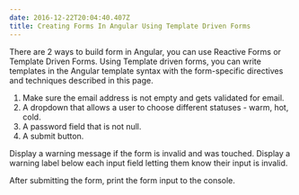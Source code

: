 ```yaml
---
date: 2016-12-22T20:04:40.407Z
title: Creating Forms In Angular Using Template Driven Forms
---
```

There are 2 ways to build form in Angular, you can use Reactive Forms or Template Driven Forms.  Using Template driven forms, you can write templates in the Angular template syntax with the form-specific directives and techniques described in this page.

1.  Make sure the email address is not empty and gets validated for email.
2.  A dropdown that allows a user to choose different statuses - warm, hot, cold.
3.  A password field that is not null.
4.  A submit button.

Display a warning message if the form is invalid and was touched.  Display a warning label below each input field letting them know their input is invalid.

After submitting the form, print the form input to the console.
